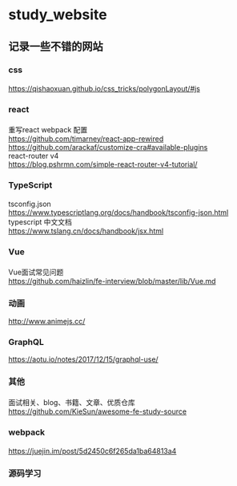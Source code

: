 # study_website 
## 记录一些不错的网站 
 ### css  
 ####
 https://qishaoxuan.github.io/css_tricks/polygonLayout/#js
 ### react
 ####
 重写react webpack 配置  
 https://github.com/timarney/react-app-rewired  
 https://github.com/arackaf/customize-cra#available-plugins  
 react-router v4  
 https://blog.pshrmn.com/simple-react-router-v4-tutorial/  
 ### TypeScript
 ####
 tsconfig.json  
 https://www.typescriptlang.org/docs/handbook/tsconfig-json.html  
 typescript 中文文档  
 https://www.tslang.cn/docs/handbook/jsx.html  
 ### Vue
 ####  
 Vue面试常见问题  
 https://github.com/haizlin/fe-interview/blob/master/lib/Vue.md  
 ### 动画  
 http://www.animejs.cc/  
 ### GraphQL  
 https://aotu.io/notes/2017/12/15/graphql-use/  
 ### 其他  
 ####  
 面试相关、blog、书籍、文章、优质仓库  
 https://github.com/KieSun/awesome-fe-study-source  
 ### webpack  
 ####
 https://juejin.im/post/5d2450c6f265da1ba64813a4  
 ### 源码学习
